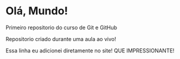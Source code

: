 # Olá, Mundo!
Primeiro repositorio do curso de Git e GitHub

Repositorio criado durante uma aula ao vivo!

Essa linha eu adicionei diretamente no site! QUE IMPRESSIONANTE!
